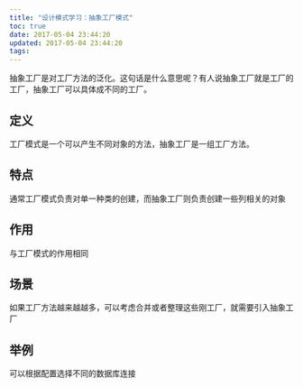 ```yaml
---
title: "设计模式学习：抽象工厂模式"
toc: true
date: 2017-05-04 23:44:20
updated: 2017-05-04 23:44:20
tags:
---
```


抽象工厂是对工厂方法的泛化。这句话是什么意思呢？有人说抽象工厂就是工厂的工厂，抽象工厂可以具体成不同的工厂。

<!--more-->

## 定义

工厂模式是一个可以产生不同对象的方法，抽象工厂是一组工厂方法。

## 特点
通常工厂模式负责对单一种类的创建，而抽象工厂则负责创建一些列相关的对象

## 作用
与工厂模式的作用相同

## 场景
如果工厂方法越来越越多，可以考虑合并或者整理这些刚工厂，就需要引入抽象工厂

## 举例
可以根据配置选择不同的数据库连接
